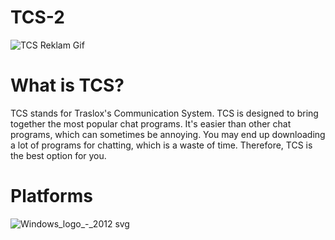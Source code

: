 # TCS-2
![TCS Reklam Gif](https://github.com/Traslox/TCS-2/assets/107253054/b6ee7852-1512-49b0-9a57-719d3f383d5a)

# What is TCS?
TCS stands for Traslox's Communication System. TCS is designed to bring together the most popular chat programs. It's easier than other chat programs, which can sometimes be annoying. You may end up downloading a lot of programs for chatting, which is a waste of time. Therefore, TCS is the best option for you.

# Platforms
![Windows_logo_-_2012 svg](https://github.com/Traslox/TCS-2/assets/107253054/6fcbc7cb-3ca6-491d-a730-132645461149)
